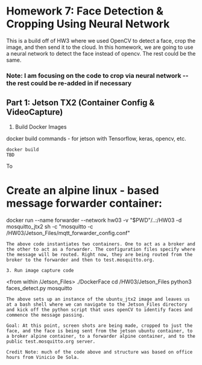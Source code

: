 # Homework 7: Face Detection & Cropping Using Neural Network
This is a build off of HW3 where we used OpenCV to detect a face, crop the image, and then
send it to the cloud. In this homework, we are going to use a neural network to
detect the face instead of opencv. The rest could be the same.

### Note: I am focusing on the code to crop via neural network -- the rest could be re-added in if necessary

## Part 1: Jetson TX2 (Container Config & VideoCapture)
1. Build Docker Images

docker build commands - for jetson with Tensorflow, keras, opencv, etc.
```
docker build
TBD
```
To

# Create an alpine linux - based message forwarder container:
docker run --name forwarder --network hw03 -v "$PWD"/..:/HW03 -d mosquitto_jtx2 sh -c "mosquitto -c /HW03/Jetson_Files/mqtt_forwarder_config.conf"
```
The above code instantiates two containers. One to act as a broker and the other to act as a forwarder. The configuration files specify where the message will be routed. Right now, they are being routed from the broker to the forwarder and then to test.mosquitto.org.

3. Run image capture code
```
<from within /Jetson_Files>
./DockerFace
cd /HW03/Jetson_Files
python3 faces_detect.py mosquitto
```
The above sets up an instance of the ubuntu_jtx2 image and leaves us at a bash shell where we can navigate to the Jetson_Files directory and kick off the python script that uses openCV to identify faces and commence the message passing.

Goal: At this point, screen shots are being made, cropped to just the face, and the face is being sent from the jetson ubuntu container, to a broker alpine container, to a forwarder alpine container, and to the public test.mosquitto.org server.

Credit Note: much of the code above and structure was based on office hours from Vinicio De Sola.
